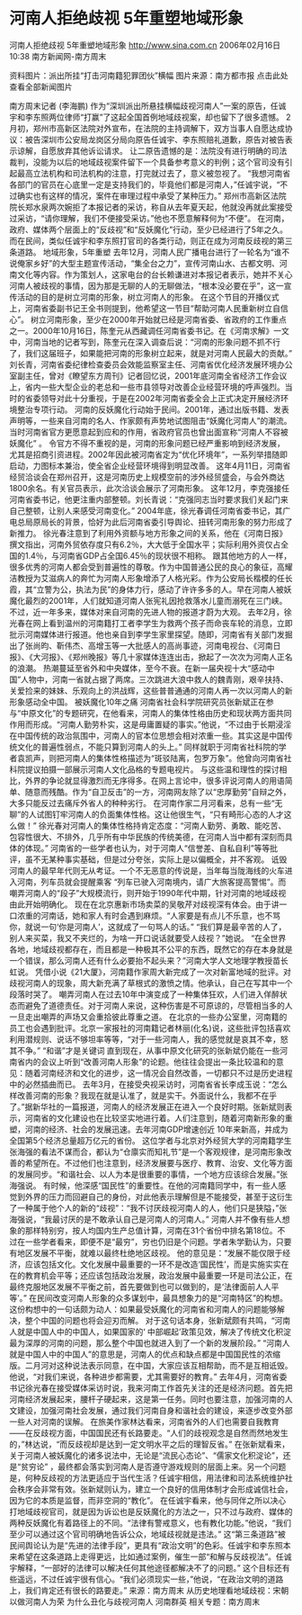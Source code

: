 # 河南人拒绝歧视 5年重塑地域形象

河南人拒绝歧视 5年重塑地域形象
http://www.sina.com.cn 2006年02月16日10:38 南方新闻网-南方周末


资料图片：派出所挂“打击河南籍犯罪团伙”横幅 图片来源：南方都市报
点击此处查看全部新闻图片


南方周末记者 (李海鹏) 作为“深圳派出所悬挂横幅歧视河南人”一案的原告，任诚宇和李东照两位律师“打赢”了这起全国首例地域歧视案，却也留下了很多遗憾。
2月初，郑州市高新区法院对外宣布，在法院的主持调解下，双方当事人自愿达成协议：被告深圳市公安局龙岗区分局向原告任诚宇、李东照赔礼道歉，原告对被告表示谅解，自愿放弃其他诉讼请求。
让二原告遗憾的是：法院没有进行明确的司法裁判，没能为以后的地域歧视案件留下一个具备参考意义的判例；这个官司没有引起最高立法机构和司法机构的注意，打完就过去了，意义被忽视了。
“我想河南省各部门的官员在心底里一定是支持我们的，毕竟他们都是河南人，”任诚宇说，“不过确实也有这样的情况，案件在审理过程中承受了某种压力。”
郑州市高新区法院院长郑水泉两次婉拒了本报记者的采访，称自从去年夏天起，他就没再就此案接受过采访，“请你理解，我们不便接受采访。”他也不愿意解释何为“不便”。
在河南，政府、媒体两个层面上的“反歧视”和“反妖魔化”行动，至少已经进行了5年之久。而在民间，类似任诚宇和李东照打官司的各类行动，则正在成为河南反歧视的第三条道路。
地域形象，5年重塑
去年12月，河南人民广播电台进行了一轮名为“谁不说俺家乡好”的大型主题宣传活动，“集全台之力”，宣传河南山水、古都文明、河南文化等内容。作为策划人，这家电台的台长赖谦进对本报记者表示，她并不关心河南人被歧视的事情，因为那是无聊的人的无聊做法，“根本没必要在乎”，这一宣传活动的目的是树立河南的形象，树立河南人的形象。
在这个节目的开播仪式上，河南省委副书记王全书则提到，他希望这一节目“帮助河南人民重新树立自信心”。
树立河南形象，至少在2000年开始就已经是河南省委、省政府的工作重点之一。2000年10月16日，陈奎元从西藏调任河南省委书记。在《河南求解》一文中，河南当地的记者写到，陈奎元在深入调查后说：“河南的形象问题不抓不行了，我们这届班子，如果能把河南的形象树立起来，就是对河南人民最大的贡献。”
刘长青，河南省委纪律检查委员会效能监察室主任、河南省优化经济发展环境办公室副主任，曾对《瞭望东方周刊》记者回忆说，2001年底河南全省经济工作会议上，省内一些大型企业的老总和一些市县领导对改善企业经营环境的呼声强烈。当时的省委领导对此十分重视，于是在2002年河南省委全会上正式决定开展经济环境整治专项行动。
河南的反妖魔化行动始于民间。2001年，通过出版书籍、发表声明等，一些来自河南的名人、作家颇有声势地试图阻击“妖魔化河南人”的潮流。当时河南省官方更愿意起到应和的作用，省政府官员也曾出面宣称“河南人不容被妖魔化” 。
令官方不得不重视的是，河南的形象问题已经严重影响到经济发展，尤其是招商引资进程。2002年因此被河南省定为“优化环境年”，一系列举措随即启动，力图标本兼治，使全省企业经营环境得到明显改善。
这年4月11日，河南省经贸洽谈会在郑州召开，这是河南历史上规模空前的涉外经贸盛会，与会外商达1800余名。有关官员表示，此次洽谈会展示了河南形象。
这年12月，李克强接任河南省委书记，他更注重内部整顿。刘长青说：“克强同志当时要求我们关起门来自己整顿，让别人来感受河南变化。”
2004年底，徐光春调任河南省委书记，其广电总局原局长的背景，恰好为此后河南省委引导舆论、扭转河南形象的努力形成了新推力。
徐光春注意到了利用外资额与地方形象之间的关系，他在《河南日报》撰文指出，河南外贸依存度只有6.2％，大大低于全国水平；实际利用外资仅占全国的1.4％，与河南省GDP占全国6.45％的现状很不相称。
跟其他地方的人一样，很多优秀的河南人都会受到普遍性的尊敬。作为中国普通公民的良心的象征，高耀洁教授为艾滋病人的奔忙为河南人形象增添了人格光彩。作为公安局长楷模的任长霞，其“立警为公，执法为民”的身体力行，感动了许许多多的人。早在河南人被妖魔化最烈的2001年，人们就知道河南人张宪礼因抢救落水儿童而溺死在三门峡。不过，近一年多来，媒体对来自河南的先进人物的报道才蔚为大观。
去年2月，徐光春在网上看到温州的河南籍打工者李学生为救两个孩子而命丧车轮的消息，立即批示河南媒体进行报道。他也亲自到李学生家里探望。随即，河南省有关部门发掘出了张尚昀、靳伟杰、高增玉等一大批感人的高尚事迹，河南电视台、《河南日报》、《大河报》、《郑州晚报》等几十家媒体连连出击，掀起了一次次为河南人正名的浪潮。
热潮蔓延至省外和中央媒体，至今不衰。在新一届央视十大“感动中国”人物中，河南一省就占据了两席。三次跳进大浪中救人的魏青刚，艰辛扶持、关爱捡来的妹妹、乐观向上的洪战辉，这些普普通通的河南人再一次以河南人的新形象感动全中国。
被妖魔化10年之痛
河南省社会科学院研究员张新斌正在参与“中原文化”的专题研究，在他看来，河南人的集体性格由历史和现状两方面共同作用而形成。“河南人勤劳朴实，这是毋庸置疑的事实。”他说，“不过由于长期浸淫在中国传统的政治氛围中，河南人的官本位思想会相对浓重一些。其实这是中国传统文化的普遍性弱点，不能只算到河南人的头上。”
同样就职于河南省社科院的学者袁凯声，则把河南人的集体性格描述为“斑驳陆离，包罗万象”。他曾向河南省社科院提议拍摄一部展示河南人文化品格的专题电视片。
与这些温和理性的探讨相比，外界的争论就显得激烈而无序得多。在网上言论中，很多评说河南人的用语简单、随意而残酷。作为“自卫反击”的一方，河南网友除了以“忠厚勤劳”自辩之外，大多只能反过去痛斥外省人的种种劣行。
在河南作家二月河看来，总有一些“无聊”的人试图钉牢河南人的负面集体性格。这让他很生气，“只有畸形心态的人才这么做！”
徐光春对河南人的集体性格持肯定态度：“河南人勤劳、勇敢、能吃苦、包容性很大、不排外，几乎所有中华民族的传统美德，在河南人当中都有深刻而具体的体现。”
河南省的一些学者也认为，对于河南人“信誉差、自私自利”等等批评，虽不无某种事实基础，但是过分夸张，实际上是以偏概全，并不客观。
诋毁河南人的最早年代则无从考证。一个不无恶意的传说是，当年每当陇海线的火车进入河南，列车员就会提醒乘客 “列车已驶入河南境内，请广大旅客提高警惕”。而嘲弄河南人的“段子”大规模流行，则开始于1990年代中期，针对河南的地域歧视由此开始明确化。
现在在北京惠新市场卖菜的吴敬芹对歧视深有体会。由于讲一口浓重的河南话，她和家人有时会遇到麻烦。“人家要是有点儿不乐意，也不骂你，就说一句‘你是河南人’，这就成了一句骂人的话。”
“我们算是最辛苦的人了，别人来买菜，我又不夹烂的，为啥一开口说话就要受人歧视？”她说。
“在全世界各地，地域歧视都存在，而且都是一种极其不公平的东西，既然它的存在本身就是一个错误，那么河南人还有什么必要抬不起头来？”河南大学人文地理学教授苗长虹说。
凭借小说《21大厦》，河南籍作家周大新完成了一次对新富地域的批评。对歧视河南人的现象，周大新充满了草根式的激愤之情。他承认，自己在写其中一个段落时哭了。
嘲弄河南人在过去10年中演变成了一种集体狂欢，人们进入佯醉状态而避免了道德责任。对于河南人来说，这种伤害是不可原谅的，尽管相当多的人一旦走出嘲弄的声场又会重拾彼此尊重之道。
在北京的一些办公室里，河南籍的员工也会遇到批评。北京一家报社的河南籍记者林丽(化名)说，这些批评包括喜欢利用潜规则、说话不够坦率等等，“对于一些河南人，我的感觉就是哀其不幸，怒其不争。”
“和谐”才是关键词
直到现在，从事中原文化研究的张新斌仍能在一些河南省内的会议上听到“改善河南人形象”的论题。他往往会提出一条比较温和的意见：随着河南经济和文化的进步，这一情况会自然改善，一切都只不过是历史进程中的必然插曲而已。
去年3月，在接受央视采访时，河南省省长李成玉说：“怎么样改善河南的形象？我现在就是认准了，就是实干。外面说什么，我都不在乎了。”据新华社的一篇报道，河南人的经济发展正在进入一个良好时期。张新斌则表示，河南省的文化建设也在比较坚实地进行着。人们注意到，随着河南新形象的重塑，河南的经济、社会的发展迅速。去年河南GDP增速创近 10年来新高，并成为全国第5个经济总量超万亿元的省份。
这位学者与北京对外经贸大学的河南籍学生张海强的看法不谋而合，都认为“仓廪实而知礼节”是一个客观规律，是河南形象改善的希望所在。不过他们也注意到，经济发展要与医疗、教育、治安、文化等方面的发展同步。“和谐社会、以人为本是很重要的事情，一个地方应该综合发展。”张海强说。
有时候，他深感“国民性”的重要性。在他的河南籍同学中，有一些人感觉到外界的压力而回避自己的身份，对此他表示理解但是不能接受，甚至于这衍生了一种属于他个人的新的“歧视”：“我不讨厌歧视河南人的人，他们只是狭隘，”张海强说，“我最讨厌的是不敢承认自己是河南人的河南人。”
河南人并不像有些人想象的那样特别穷，按人均国内生产总值计算，河南在31个省份中排名第18位。不过在一些学者看来，即便不是“最穷”，穷也仍旧是个问题。学者朱学勤认为，只要有地区发展不平衡，就难以最终杜绝地区歧视。
他的意见是：“发展不能仅限于经济，应该包括文化。文化发展中最重要的一环不是改造‘国民性’，而是实施实实在在的教育机会平等；还应该包括政治发展，政治发展中最重要一环是司法公正，在最终克服地区发展不平衡之前，首先要做到也可以做到的，是‘法律面前人人平等’。”
在民间改变河南人形象的众多谋划中，最具想象力的是“河南特区”的构想。这份构想中的一句话颇为动人：如果最受妖魔化的河南省和河南人的问题能够解决，整个中国的问题也将会迎刃而解。
对于这句话本身，张新斌颇有共鸣，“河南人就是中国人中的中国人，如果国家的‘
中部崛起’政策见效，解决了传统文化积淀最为深厚的河南的问题，那么整个中国也就进入到了一个新的发展阶段。”
“河南人就是中国人中的中国人”的意思是，河南人的优点和缺点都是中国国民性的浓缩版。二月河对这种说法表示同意，在中国，大家应该互相帮助，而不是互相诋毁。他说，“对我们来说，各种进步都需要，尤其需要好的教育。”
去年4月，河南省委书记徐光春在接受媒体采访时说，我来河南工作首先关注的还是经济问题。首先把河南经济发展起来，腰杆子硬起来，这是第一任务。同时也要注意，加强河南的人文建设，加强河南社会发展，通过我们河南自身和谐社会的建设，来逐步改变外部一些人对河南的误解。
在旅美作家林达看来，河南省外的人们也需要自我教育——在反歧视方面，中国国民还有长路要走。“人们的歧视观念是自然而然地发生的，”林达说，“而反歧视却是达到一定文明水平之后的理智反省。”
在张新斌看来，关于河南人被妖魔化的诸多说法中，无论是“流民心态论”、“儒家文化积淀论”，还是“贫穷论” ，最终都会落实到河南人是否遵守游戏规则的层面上来。另一个问题是，何种反歧视的方法更适应于当代生活？任诚宇相信，用法律和司法系统维护社会秩序会非常有效。张新斌则认为，建立一个良好的信用体制才会形成诚信社会，因为它的本质是监督，而非空洞的“教化”。
在任诚宇看来，他与同伴之所以决心打地域歧视官司，就是因为诉讼也是反妖魔化的方法之一，只不过与政府、媒体的两种反妖魔化有着路径上的不同。“法律有警戒意义，也有教化功能。”他说，“我们至少可以通过这个官司明确地告诉公众，地域歧视就是违法。”
这“第三条道路”被民间舆论认为是“先进的法律手段”，更具有“政治文明”的色彩。任诚宇和李东照本来希望在这条道路上走得更远，比如通过案例，催生一部“和解与反歧视法”。任诚宇解释，“一部好的法律可以解决任何其他途径都解决不了的问题。”
这个目标还有些遥远，不过任诚宇很有信心。“我们必须现实一些，”他说，“在政治文明的道路上，我们肯定还有很长的路要走。” 来源：南方周末
从历史地理看地域歧视：宋朝以做河南人为荣
为什么丑化与歧视河南人
河南群英
相关专题：南方周末 

